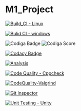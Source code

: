 # M1_Project



[![Build_CI - Linux](https://github.com/BalaAnuhya123/M1_Project/actions/workflows/Linux.yml/badge.svg)](https://github.com/BalaAnuhya123/M1_Project/actions/workflows/Linux.yml)

[![Bulid CI - windows](https://github.com/BalaAnuhya123/M1_Project/actions/workflows/Windows.yml/badge.svg)](https://github.com/BalaAnuhya123/M1_Project/actions/workflows/Windows.yml)


![Codiga Badge](https://api.codiga.io/project/32349/score/svg)
![Codiga Score](https://api.codiga.io/project/32349/status/svg)

[![Codacy Badge](https://app.codacy.com/project/badge/Grade/d647c30eb3f741d0bc127298ab143f94)](https://www.codacy.com/gh/BalaAnuhya123/M1_Project/dashboard?utm_source=github.com&amp;utm_medium=referral&amp;utm_content=BalaAnuhya123/M1_Project&amp;utm_campaign=Badge_Grade)

[![Analysis](https://github.com/BalaAnuhya123/M1_Project/actions/workflows/Analysis.yml/badge.svg)](https://github.com/BalaAnuhya123/M1_Project/actions/workflows/Analysis.yml)

[![Code Quality - Cppcheck](https://github.com/BalaAnuhya123/M1_Project/actions/workflows/cpp.yml/badge.svg)](https://github.com/BalaAnuhya123/M1_Project/actions/workflows/cpp.yml)

[![CodeQuality-Valgrind](https://github.com/BalaAnuhya123/M1_Project/actions/workflows/Valgrind.yml/badge.svg)](https://github.com/BalaAnuhya123/M1_Project/actions/workflows/Valgrind.yml)


[![Git Inspector](https://github.com/BalaAnuhya123/M1_Project/actions/workflows/gitinsepector.yml/badge.svg)](https://github.com/BalaAnuhya123/M1_Project/actions/workflows/gitinsepector.yml)


[![Unit Testing - Unity](https://github.com/BalaAnuhya123/M1_Project/actions/workflows/unit-test.yml/badge.svg)](https://github.com/BalaAnuhya123/M1_Project/actions/workflows/unit-test.yml)
